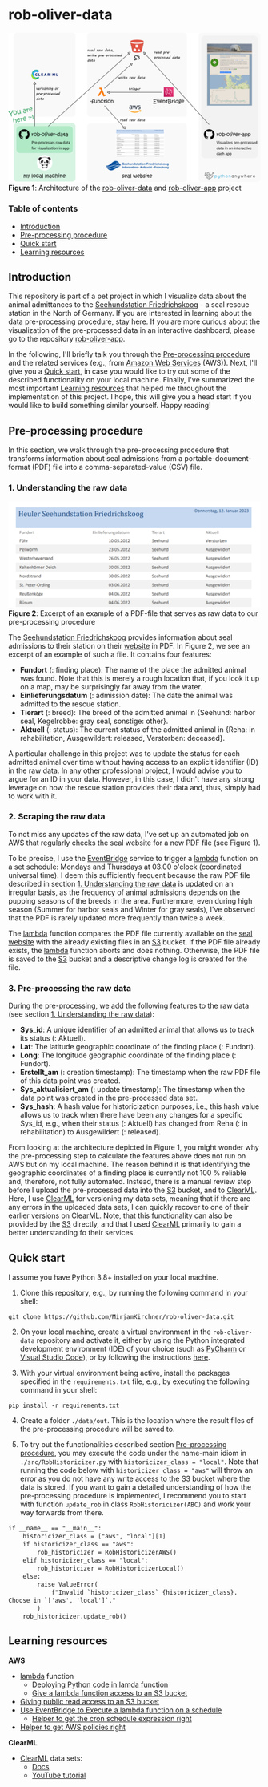 # rob-oliver-data

![project architecture](./data/images/rob-oliver-doc-data.png)
**Figure 1**: Architecture of the [rob-oliver-data](https://github.com/MirjamKirchner/rob-oliver-data) and
[rob-oliver-app](https://github.com/MirjamKirchner/rob-oliver-app) project

### Table of contents
- [Introduction](#introduction)
- [Pre-processing procedure](#pre-processing-procedure)
- [Quick start](#quick-start)
- [Learning resources](#learning-resources)

## Introduction
This repository is part of a pet project in which I visualize data about the animal admittances to the [Seehundstation
Friedrichskoog](https://www.seehundstation-friedrichskoog.de/en/) - a seal rescue station in the North of Germany.
If you are interested in learning about the data pre-processing procedure, stay here. If you are more curious about the
visualization of the pre-processed data in an interactive dashboard, please go to the repository
[rob-oliver-app](https://github.com/MirjamKirchner/rob-oliver-app).

In the following, I'll briefly talk you through the [Pre-processing procedure](#pre-processing-procedure) and the
related services (e.g., from [Amazon Web Services](https://aws.amazon.com/) (AWS)). Next, I'll give you a
[Quick start](#quick-start), in case you would like to try out some of the described functionality on your local
machine. Finally, I've summarized the most important [Learning resources](#learning-resources) that helped me throughout
the implementation of this project. I hope, this will give you a head start if you would like to build something similar
yourself. Happy reading!

## Pre-processing procedure
In this section, we walk through the pre-processing procedure that transforms information about seal admissions from a
portable-document-format (PDF) file into a comma-separated-value (CSV) file.

### 1. Understanding the raw data
![raw data](./data/images/raw-data.PNG)
**Figure 2**: Excerpt of an example of a PDF-file that serves as raw data to our pre-processing procedure

The [Seehundstation Friedrichskoog](https://www.seehundstation-friedrichskoog.de/en/) provides
information about seal admissions to their station on their
[website](https://www.seehundstation-friedrichskoog.de/wp-content/heuler/1.6HomepageHeuler.pdf) in PDF. In Figure 2, we
see an excerpt of an example of such a file. It contains four features:

- **Fundort** (: finding place): The name of the place the admitted animal was found. Note that this is merely a rough
location that, if you look it up on a map, may be surprisingly far away from the water.
- **Einlieferungsdatum** (: admission date): The date the animal was admitted to the rescue station.
- **Tierart** (: breed): The breed of the admitted animal in {Seehund: harbor seal, Kegelrobbe: gray seal, sonstige:
other}.
- **Aktuell** (: status): The current status of the admitted animal in {Reha: in rehabilitation, Ausgewildert: released,
Verstorben: deceased}.

A particular challenge in this project was to update the status for each admitted animal over
time without having access to an explicit identifier (ID) in the raw data. In any other professional project, I would
advise you to argue for an ID in your data. However, in this case, I didn't have any strong leverage on how the rescue
station provides their data and, thus, simply had to work with it.

### 2. Scraping the raw data
To not miss any updates of the raw data, I've set up an automated job on AWS that regularly checks the seal website for
a new PDF file (see Figure 1).

To be precise, I use the [EventBridge](https://aws.amazon.com/eventbridge/) service to
trigger a [lambda](https://aws.amazon.com/lambda/) function on a set schedule: Mondays and Thursdays at 03.00 o'clock
(coordinated universal time). I deem this sufficiently frequent because the raw PDF file described in section
[1. Understanding the raw data](#1-understanding-the-raw-data) is updated on an irregular basis, as the frequency of
animal admissions depends on the pupping seasons of the breeds in the area. Furthermore,  even during high season
(Summer for harbor seals and Winter for gray seals), I've observed that the PDF is rarely updated more frequently than
twice a week.

The [lambda](https://aws.amazon.com/lambda/) function compares the PDF file currently available on the
[seal website](https://www.seehundstation-friedrichskoog.de/wp-content/heuler/1.6HomepageHeuler.pdf) with the already
existing files in an [S3](https://aws.amazon.com/s3/) bucket. If the PDF file already exists, the
[lambda](https://aws.amazon.com/lambda/) function aborts and does nothing. Otherwise, the PDF file is saved to the
[S3](https://aws.amazon.com/s3/) bucket and a descriptive change log is created for the file.

### 3. Pre-processing the raw data
During the pre-processing, we add the following features to the raw data (see section
[1. Understanding the raw data](#1-understanding-the-raw-data)):
- **Sys_id**: A unique identifier of an admitted animal that allows us to track its  status (: Aktuell).
- **Lat**: The latitude geographic coordinate of the finding place (: Fundort).
- **Long**: The longitude geographic coordinate of the finding place (: Fundort).
- **Erstellt_am** (: creation timestamp): The timestamp when the raw PDF file of this data point was created.
- **Sys_aktualisiert_am** (: update timestamp): The timestamp when the data point was created in the pre-processed
data set.
- **Sys_hash**: A hash value for historicization purposes, i.e., this hash value allows us to track when there have
been any changes for a specific Sys_id, e.g., when their status (: Aktuell) has changed from Reha (: in rehabilitation)
to Ausgewildert (: released).

From looking at the architecture depicted in Figure 1, you might wonder why the pre-processing step to calculate the
features above does not run on AWS but on my local machine. The reason behind it is that identifying the geographic
coordinates of a finding place is currently not 100 % reliable and, therefore, not fully automated. Instead, there is a
manual review step before I upload the pre-processed data into the [S3](https://aws.amazon.com/s3/) bucket, and to
[ClearML](https://clear.ml/). Here, I use [ClearML](https://clear.ml/) for versioning my data sets, meaning that if
there are any errors in the uploaded data sets, I can quickly recover to one of their earlier
[versions](https://clear.ml/docs/latest/docs/hyperdatasets/dataset/) on [ClearML](https://clear.ml/). Note, that this
[functionality](https://docs.aws.amazon.com/AmazonS3/latest/userguide/Versioning.html) can also be provided by the
[S3](https://aws.amazon.com/s3/) directly, and that I used [ClearML](https://clear.ml/) primarily to gain a better
understanding fo their services.

## Quick start
I assume you have Python 3.8+ installed on your local machine.

1. Clone this repository, e.g., by running the following command in your shell:
```
git clone https://github.com/MirjamKirchner/rob-oliver-data.git
```
2. On your local machine, create a virtual environment in the ``rob-oliver-data`` repository and activate it, either by
using the Python integrated development environment (IDE) of your choice (such as
[PyCharm](https://www.jetbrains.com/pycharm/) or [Visual Studio Code](https://code.visualstudio.com/)), or by following
the instructions [here](https://realpython.com/python-virtual-environments-a-primer/).


3. With your virtual environment being active, install the packages specified in the ``requirements.txt`` file,
e.g., by executing the following command in your shell:
```
pip install -r requirements.txt
```

4. Create a folder `./data/out`. This is the location where the result files of the pre-processing procedure will be
saved to.

5. To try out the functionalities described section [Pre-processing procedure](#pre-processing-procedure),
you may execute the code under the name-main idiom in  `./src/RobHistoricizer.py` with `historicizer_class = "local"`.
Note that running the code below with `historicizer_class = "aws"` will throw an error as you do not have any write
access to the [S3](https://aws.amazon.com/s3/) bucket where the data is stored. If you want to gain a detailed
understanding of how the pre-processing procedure is implemented, I recommend you to start with function `update_rob`
in class `RobHistoricizer(ABC)` and work your way forwards from there.

```
if __name__ == "__main__":
    historicizer_class = ["aws", "local"][1]
    if historicizer_class == "aws":
        rob_historicizer = RobHistoricizerAWS()
    elif historicizer_class == "local":
        rob_historicizer = RobHistoricizerLocal()
    else:
        raise ValueError(
            f"Invalid `historicizer_class` {historicizer_class}. Choose in `['aws', 'local']`."
        )
    rob_historicizer.update_rob()
```



## Learning resources
**AWS**
- [lambda](https://aws.amazon.com/lambda/) function
  - [Deploying Python code in lamda function](https://aws.amazon.com/premiumsupport/knowledge-center/lambda-python-package-compatible/)
  - [Give a lambda function access to an S3 bucket](https://repost.aws/knowledge-center/lambda-execution-role-s3-bucket)
- [Giving public read access to an S3 bucket](https://bobbyhadz.com/blog/aws-s3-allow-public-read-access)
- [Use EventBridge to Execute a lambda function on a schedule](https://docs.aws.amazon.com/eventbridge/latest/userguide/eb-run-lambda-schedule.html)
  - [Helper to get the cron schedule expression right](https://crontab.guru/#0_3)
- [Helper to get AWS policies right](https://awspolicygen.s3.amazonaws.com/policygen.html)

**ClearML**
- [ClearML](https://clear.ml/) data sets:
  - [Docs](https://clear.ml/docs/latest/docs/references/sdk/dataset)
  - [YouTube tutorial](https://youtu.be/S2pz9jn26uI)